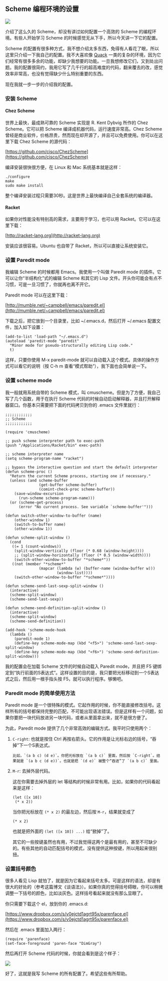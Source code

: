 ## Scheme 编程环境的设置

![](http://www.yinwang.org/images/paredit1.gif)

介绍了这么久的 Scheme，却没有讲过如何配置一个高效的 Scheme 的编程环境。有些人开始学习 Scheme 的时候感觉无从下手，所以今天讲一下它的配置。

Scheme 的配置有很多种方式，我不想介绍太多东西，免得有人看花了眼，所以这里只介绍一下我自己的配置。我不大喜欢像 [Quack](http://www.neilvandyke.org/quack) 一类的复杂的环境，因为它们经常有很多多余的功能，却缺少我想要的功能。一旦我想修改它们，又到处出问题。我的配置很简约，我用它写了几千行的超高难度的代码，翻来覆去的改，感觉效率非常高，也没有觉得缺少什么特别重要的东西。

现在我就一步一步的介绍我的配置。

### 安装 Scheme

#### Chez Scheme

世界上最快，最成熟可靠的 Scheme 实现是 R. Kent Dybvig 所作的 Chez Scheme。它可以把 Scheme 编译成机器代码，运行速度非常高。Chez Scheme 曾经是商业软件，价格昂贵，然而现在却开源了，并且可以免费使用。你可以在这里下载 Chez Scheme 的源代码：

[https://github.com/cisco/ChezScheme](https://github.com/cisco/ChezScheme)

编译安装很快很方便，在 Linux 和 Mac 系统基本就是这样：

<div class="language-plaintext highlighter-rouge">

<div class="highlight">

    ./configure
    make
    sudo make install

</div>

</div>

整个编译安装过程只需要30秒。这是世界上最快编译自己全套系统的编译器。

#### Racket

如果你对性能没有特别高的需求，主要用于学习，也可以用 Racket。它可以在这里下载：

[http://racket-lang.org](http://racket-lang.org)

安装应该很容易。Ubuntu 也自带了 Racket，所以可以直接让系统安装它。

### 设置 Paredit mode

我编辑 Scheme 的时候都用 Emacs。我使用一个叫做 Paredit mode 的插件。它可以让你“半结构化”式的编辑 Scheme 和其它的 Lisp 文件。开头你可能会有点不习惯，可是一旦习惯了，你就再也离不开它。

Paredit mode 可以在这里下载：

[http://mumble.net/~campbell/emacs/paredit.el](http://mumble.net/~campbell/emacs/paredit.el)

下载之后，把它放到一个目录里，比如 ~/.emacs.d，然后打开 ~/.emacs 配置文件，加入如下设置：

<div class="language-lisp highlighter-rouge">

<div class="highlight">

    (add-to-list 'load-path "~/.emacs.d")
    (autoload 'paredit-mode "paredit"
      "Minor mode for pseudo-structurally editing Lisp code."
      t)

</div>

</div>

这样，只要你使用 M-x paredit-mode 就可以自动载入这个模式。具体的操作方式可以看它的说明（按 C-h m 查看“模式帮助”），我下面也会简单说一下。

### 设置 scheme mode

我一般就用系统自带的 Scheme 模式，叫 cmuscheme。但是为了方便，我自己写了几个函数，用于在执行 Scheme 代码的时候自动启动解释器，并且打开解释器窗口。你基本只需要把下面的代码拷贝到你的 .emacs 文件里就行：

<div class="language-lisp highlighter-rouge">

<div class="highlight">

    ;;;;;;;;;;;;
    ;; Scheme 
    ;;;;;;;;;;;;

    (require 'cmuscheme)

    ;; push scheme interpreter path to exec-path
    (push "/Applications/Racket/bin" exec-path)

    ;; scheme interpreter name
    (setq scheme-program-name "racket")

    ;; bypass the interactive question and start the default interpreter
    (defun scheme-proc ()
      "Return the current Scheme process, starting one if necessary."
      (unless (and scheme-buffer
                   (get-buffer scheme-buffer)
                   (comint-check-proc scheme-buffer))
        (save-window-excursion
          (run-scheme scheme-program-name)))
      (or (scheme-get-process)
          (error "No current process. See variable `scheme-buffer'")))

    (defun switch-other-window-to-buffer (name)
        (other-window 1)
        (switch-to-buffer name)
        (other-window 1))

    (defun scheme-split-window ()
      (cond
       ((= 1 (count-windows))
        (split-window-vertically (floor (* 0.68 (window-height))))
        ;; (split-window-horizontally (floor (* 0.5 (window-width))))
        (switch-other-window-to-buffer "*scheme*"))
       ((not (member "*scheme*"
                   (mapcar (lambda (w) (buffer-name (window-buffer w)))
                           (window-list))))
        (switch-other-window-to-buffer "*scheme*"))))

    (defun scheme-send-last-sexp-split-window ()
      (interactive)
      (scheme-split-window)
      (scheme-send-last-sexp))

    (defun scheme-send-definition-split-window ()
      (interactive)
      (scheme-split-window)
      (scheme-send-definition))

    (add-hook 'scheme-mode-hook
      (lambda ()
        (paredit-mode 1)
        (define-key scheme-mode-map (kbd "<f5>") 'scheme-send-last-sexp-split-window)
        (define-key scheme-mode-map (kbd "<f6>") 'scheme-send-definition-split-window)))

</div>

</div>

我的配置会在加载 Scheme 文件的时候自动载入 Paredit mode，并且把 F5 键绑定到“执行前面的S表达式”。这样设置的目的是，我只要把光标移动到一个S表达式之后，然后用一根手指头按 F5，就可以执行程序。够懒吧。

### Paredit mode 的简单使用方法

Paredit mode 是一个很特殊的模式。它起作用的时候，你不能直接修改括号。这样所有的括号都保持完整的匹配，不可能出现语法错误。但是这样有一个问题，如果你要把一块代码放进另一块代码，或者从里面拿出来，就不是很方便了。

为此，Paredit mode 提供了几个非常高效的编辑方式。我平时只使用两个：

1.  `C-right`: 也就是按住 Ctrl 再按右箭头。它的作用是让光标右边的括号，“吞掉”下一个S表达式。

    <div class="language-plaintext highlighter-rouge">

    <div class="highlight">

        比如，`(a b c) (d e)`。你把光标放在 `(a b c)` 里面，然后按 `C-right`。结果就是 `(a b c (d e))`。也就是把 `(d e)` 被整个“吞进”了 `(a b c)` 里面。 

    </div>

    </div>

2.  `M-r`: 去掉外层代码。

    这在你需要去掉外层的 let 等结构的时候非常有用。比如，如果你的代码看起来是这样：

    <div class="language-scheme highlighter-rouge">

    <div class="highlight">

        (let ([x 10])
         (* x 2))

    </div>

    </div>

    当你把光标放在 `(* x 2)` 的最左边，然后按 `M-r`，结果就变成了

    <div class="language-scheme highlighter-rouge">

    <div class="highlight">

        (* x 2)

    </div>

    </div>

    也就是把外面的 `(let ([x 10]) ...)` 给“掀掉”了。

    其它的一些按键虽然也有用，不过我觉得这两个是最有用的，甚至不可缺少的。有些其他的自动匹配括号的模式，没有提供这种按键，所以用起来很别扭。

### 设置括号颜色

很多人看见 Lisp 就怕了，就是因为它看起来括号太多。可是这样的语法，却是有很大的好处的（参考这篇博文《谈语法》）。如果你真的觉得括号碍眼，你可以稍微调整一下括号的颜色，比如淡灰色。这样括号看起来就没有那么显眼了。

你只需要下载这个 el，放到你的 .emacs.d:

[https://www.dropbox.com/s/v0ejctd1agrt95x/parenface.el](https://www.dropbox.com/s/v0ejctd1agrt95x/parenface.el)

然后在 .emacs 里面加入两行：

<div class="language-lisp highlighter-rouge">

<div class="highlight">

    (require 'parenface)
    (set-face-foreground 'paren-face "DimGray")

</div>

</div>

然后再打开 Scheme 代码的时候，你就会看到是这个样子：

![](http://www.yinwang.org/images/scheme-paren.jpeg)

好了，这就是我写 Scheme 的所有配置了。希望这些有所帮助。
